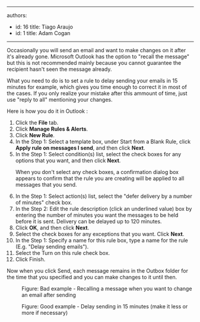 

---
authors:
  - id: 16
    title: Tiago Araujo
  - id: 1
    title: Adam Cogan
---




<span class='intro'> <p>Occasionally you will send an email and want to make changes on it after it's already gone. Microsoft Outlook has the option to &quot;recall the message&quot; but this is not recommended mainly because you cannot guarantee the recipient hasn't seen the message already.<br></p><p>What you need to do is to set a rule to delay sending your emails in 15 minutes for example, which gives you time enough to correct it in most of the cases. If you only realize your mistake after this ammount of time, just use &quot;reply to all&quot; mentioning your changes.</p> </span>

<p>Here is how you do it in Outlook &#58;</p><ol><li>Click the <strong>File</strong> tab.</li><li>Click <strong>Manage Rules &amp; Alerts</strong>.</li><li>Click <strong>New Rule</strong>.</li><li>In the Step 1&#58; Select a template box, under Start from a Blank Rule, click <strong>Apply rule on messages I send</strong>, and then click <strong>Next</strong>.</li><li>In the Step 1&#58; Select condition(s) list, select the check boxes for any options that you want, and then click <strong>Next</strong>.</li><p>When you don't select any check boxes, a confirmation dialog box appears to confirm that the rule you are creating will be applied to all messages that you send.</p><li>In the Step 1&#58; Select action(s) list, select the &quot;defer delivery by a number of minutes&quot; check box.</li><li>In the Step 2&#58; Edit the rule description (click an underlined value) box by entering the number of minutes you want the messages to be held before it is sent. Delivery can be delayed up to 120 minutes.</li><li>Click <strong>OK</strong>, and then click <strong>Next</strong>.</li><li>Select the check boxes for any exceptions that you want. Click <strong>Next</strong>.</li><li>In the Step 1&#58; Specify a name for this rule box, type a name for the rule (E.g. &quot;Delay sending emails&quot;).</li><li>Select the Turn on this rule check box.</li><li>Click Finish.</li></ol><p>Now when you click Send, each message remains in the Outbox folder for the time that you specified and you can make changes to it until then.</p><dl class="badImage"><dt><img src="/PublishingImages/recall-message.jpg" alt="" /></dt><dd>Figure&#58; Bad example - Recalling a message when you want to change an email after sending</dd></dl><dl class="goodImage"><dt><img src="/PublishingImages/create-rule-to-delay-sending.jpg" alt="" /></dt><dd>Figure&#58; Good example - Delay sending in 15 minutes (make it less or more if necessary) </dd></dl>


